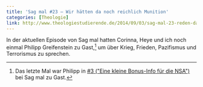 ```yaml
---
title: 'Sag mal #23 – Wir hätten da noch reichlich Munition'
categories: [Theologie]
link: http://www.theologiestudierende.de/2014/09/03/sag-mal-23-reden-das-wuerde-ich-weniger-machen
---
```


In der aktuellen Episode von Sag mal hatten Corinna, Heye und ich noch einmal Philipp Greifenstein zu Gast,[^1] um über Krieg, Frieden, Pazifismus und Terrorismus zu sprechen.

[^1]: Das letzte Mal war Philipp in [#3 ("Eine kleine Bonus-Info für die NSA")](http://www.theologiestudierende.de/2013/10/30/sag-mal-episode-3-wie-passen-stasi-2-0-und-seelsorge-zusammen/) bei Sag mal zu Gast.